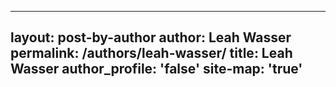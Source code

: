 ----
layout: post-by-author
author: Leah Wasser
permalink: /authors/leah-wasser/
title: Leah Wasser
author_profile: 'false'
site-map: 'true'
----
